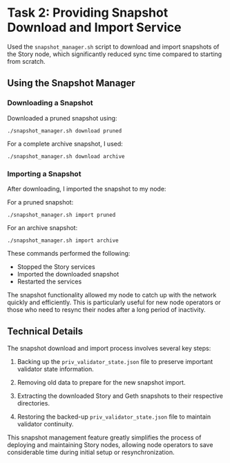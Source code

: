 # Task 2: Providing Snapshot Download and Import Service

Used the `snapshot_manager.sh` script to download and import snapshots of the Story node, which significantly reduced sync time compared to starting from scratch.

## Using the Snapshot Manager

### Downloading a Snapshot

Downloaded a pruned snapshot using:

```
./snapshot_manager.sh download pruned
```

For a complete archive snapshot, I used:

```
./snapshot_manager.sh download archive
```

### Importing a Snapshot

After downloading, I imported the snapshot to my node:

For a pruned snapshot:
```
./snapshot_manager.sh import pruned
```

For an archive snapshot:
```
./snapshot_manager.sh import archive
```

These commands performed the following:
- Stopped the Story services
- Imported the downloaded snapshot
- Restarted the services

The snapshot functionality allowed my node to catch up with the network quickly and efficiently. This is particularly useful for new node operators or those who need to resync their nodes after a long period of inactivity.

## Technical Details

The snapshot download and import process involves several key steps:

1. Backing up the `priv_validator_state.json` file to preserve important validator state information.

2. Removing old data to prepare for the new snapshot import.

3. Extracting the downloaded Story and Geth snapshots to their respective directories.

4. Restoring the backed-up `priv_validator_state.json` file to maintain validator continuity.

This snapshot management feature greatly simplifies the process of deploying and maintaining Story nodes, allowing node operators to save considerable time during initial setup or resynchronization.

